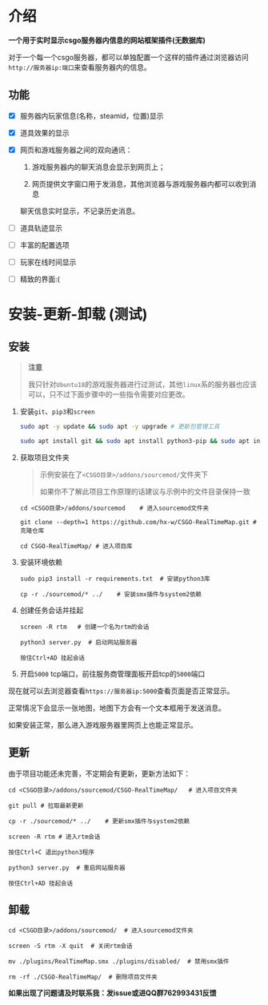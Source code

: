 # 介绍

**一个用于实时显示csgo服务器内信息的网站框架插件(无数据库)**

对于一个每一个csgo服务器，都可以单独配置一个这样的插件通过浏览器访问`http://服务器ip:端口`来查看服务器内的信息。

## 功能

- [x] 服务器内玩家信息(名称，steamid，位置)显示

- [x] 道具效果的显示

- [x] 网页和游戏服务器之间的双向通讯：

  1. 游戏服务器内的聊天消息会显示到网页上；

  2. 网页提供文字窗口用于发消息，其他浏览器与游戏服务器内都可以收到消息

  聊天信息实时显示，不记录历史消息。
  
- [ ] 道具轨迹显示

- [ ] 丰富的配置选项

- [ ] 玩家在线时间显示

- [ ] 精致的界面:(

# 安装-更新-卸载 (测试)

## 安装

> **注意**
>
> 我只针对`Ubuntu18`的游戏服务器进行过测试，其他`linux`系的服务器也应该可以，只不过下面步骤中的一些指令需要对应更改。

1. 安装`git`、`pip3`和`screen`

   ```bash
   sudo apt -y update && sudo apt -y upgrade # 更新包管理工具
   
   sudo apt install git && sudo apt install python3-pip && sudo apt install screen # 安装git pip3 screen
   ```

2. 获取项目文件夹

   > 示例安装在了`<CSGO目录>/addons/sourcemod/`文件夹下
   >
   > 如果你不了解此项目工作原理的话建议与示例中的文件目录保持一致

   ```shell
   cd <CSGO目录>/addons/sourcemod    # 进入sourcemod文件夹
   
   git clone --depth=1 https://github.com/hx-w/CSGO-RealTimeMap.git # 克隆仓库
   
   cd CSGO-RealTimeMap/ # 进入项目库
   ```

3. 安装环境依赖

   ```shell
   sudo pip3 install -r requirements.txt  # 安装python3库
   
   cp -r ./sourcemod/* ../    # 安装smx插件与system2依赖
   ```

4. 创建任务会话并挂起

   ```shell
   screen -R rtm   # 创建一个名为rtm的会话
   
   python3 server.py  # 启动网站服务器
   
   按住Ctrl+AD 挂起会话
   ```

5. 开启`5000` tcp端口，前往服务商管理面板开启tcp的`5000`端口

现在就可以去浏览器查看`https://服务器ip:5000`查看页面是否正常显示。

正常情况下会显示一张地图，地图下方会有一个文本框用于发送消息。

如果安装正常，那么进入游戏服务器里网页上也能正常显示。

## 更新

由于项目功能还未完善，不定期会有更新，更新方法如下：

```shell
cd <CSGO目录>/addons/sourcemod/CSGO-RealTimeMap/   # 进入项目文件夹

git pull # 拉取最新更新

cp -r ./sourcemod/* ../    # 更新smx插件与system2依赖

screen -R rtm # 进入rtm会话

按住Ctrl+C 退出python3程序

python3 server.py  # 重启网站服务器

按住Ctrl+AD 挂起会话
```

## 卸载

```shell
cd <CSGO目录>/addons/sourcemod/  # 进入sourcemod文件夹

screen -S rtm -X quit  # 关闭rtm会话

mv ./plugins/RealTimeMap.smx ./plugins/disabled/  # 禁用smx插件

rm -rf ./CSGO-RealTimeMap/  # 删除项目文件夹
```

**如果出现了问题请及时联系我：发issue或进QQ群762993431反馈**